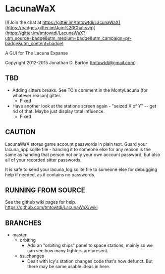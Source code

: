 LacunaWaX
=========

[![Join the chat at https://gitter.im/tmtowtdi/LacunaWaX](https://badges.gitter.im/Join%20Chat.svg)](https://gitter.im/tmtowtdi/LacunaWaX?utm_source=badge&utm_medium=badge&utm_campaign=pr-badge&utm_content=badge)

A GUI for The Lacuna Expanse

Copyright 2012-2015 Jonathan D. Barton (tmtowtdi@gmail.com) 

TBD
------
- Adding sitters breaks.  See TC's comment in the MontyLacuna (for whatever 
  reason) gitter.
  - Fixed
- Have another look at the stations screen again - "seized X of Y" -- get rid 
  of that.  Maybe just display total influence.
  - Fixed

CAUTION
-------
LacunaWaX stores game account passwords in plain text.  Guard your lacuna\_app.sqlite file \- handing it to someone else for any reason is the same as handing that person not only your own account password, but also all of your recorded sitter passwords.

It is safe to send your lacuna\_log.sqlite file to someone else for debugging help if needed, as it contains no passwords.

RUNNING FROM SOURCE
-------------------
See the github wiki pages for help.  https://github.com/tmtowtdi/LacunaWaX/wiki

BRANCHES
--------
- master
    - orbiting
        - Add an "orbiting ships" panel to space stations, mainly so we can see how many 
          fighters are present.
    - ss_changes
        - Dealt with Icy's station changes code that's now defunct.  But there may be some 
          usable ideas in here.

